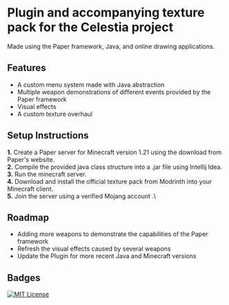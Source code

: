 # Plugin and accompanying texture pack for the Celestia project

Made using the Paper framework, Java, and online drawing applications.

## Features

- A custom menu system made with Java abstraction
- Multiple weapon demonstrations of different events provided by the Paper framework
- Visual effects
- A custom texture overhaul

## Setup Instructions

**1.** Create a Paper server for Minecraft version 1.21 using the download from Paper's website.\
**2.** Compile the provided java class structure into a .jar file using Intellij Idea.\
**3.** Run the minecraft server.\
**4.** Download and install the official texture pack from Modrinth into your Minecraft client.\
**5.** Join the server using a verified Mojang account .\
## Roadmap

- Adding more weapons to demonstrate the capabilities of the Paper framework
- Refresh the visual effects caused by several weapons
- Update the Plugin for more recent Java and Minecraft versions

## Badges

[![MIT License](https://img.shields.io/badge/License-MIT-green.svg)](https://choosealicense.com/licenses/mit/)
